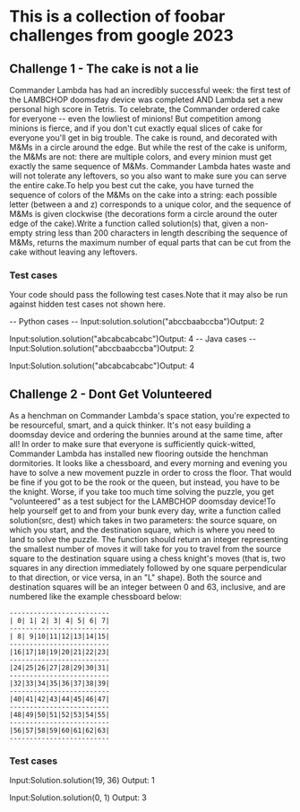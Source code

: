 # This is a collection of foobar challenges from google 2023

## Challenge 1 - The cake is not a lie

Commander Lambda has had an incredibly successful week: the first test of the LAMBCHOP doomsday device was completed AND Lambda set a new personal high score in Tetris. To celebrate, the Commander ordered cake for everyone -- even the lowliest of minions! But competition among minions is fierce, and if you don't cut exactly equal slices of cake for everyone you'll get in big trouble. The cake is round, and decorated with M&Ms in a circle around the edge. But while the rest of the cake is uniform, the M&Ms are not: there are multiple colors, and every minion must get exactly the same sequence of M&Ms. Commander Lambda hates waste and will not tolerate any leftovers, so you also want to make sure you can serve the entire cake.To help you best cut the cake, you have turned the sequence of colors of the M&Ms on the cake into a string: each possible letter (between a and z) corresponds to a unique color, and the sequence of M&Ms is given clockwise (the decorations form a circle around the outer edge of the cake).Write a function called solution(s) that, given a non-empty string less than 200 characters in length describing the sequence of M&Ms, returns the maximum number of equal parts that can be cut from the cake without leaving any leftovers.

### Test cases

Your code should pass the following test cases.Note that it may also be run against hidden test cases not shown here.

-- Python cases --
Input:solution.solution("abccbaabccba")Output:    2

Input:solution.solution("abcabcabcabc")Output:    4
-- Java cases --
Input:Solution.solution("abccbaabccba")Output:    2

Input:Solution.solution("abcabcabcabc")Output:    4

## Challenge 2 - Dont Get Volunteered

As a henchman on Commander Lambda's space station, you're expected to be resourceful, smart, and a quick thinker. It's not easy building a doomsday device and ordering the bunnies around at the same time, after all! In order to make sure that everyone is sufficiently quick-witted, Commander Lambda has installed new flooring outside the henchman dormitories. It looks like a chessboard, and every morning and evening you have to solve a new movement puzzle in order to cross the floor. That would be fine if you got to be the rook or the queen, but instead, you have to be the knight. Worse, if you take too much time solving the puzzle, you get "volunteered" as a test subject for the LAMBCHOP doomsday device!To help yourself get to and from your bunk every day, write a function called solution(src, dest) which takes in two parameters: the source square, on which you start, and the destination square, which is where you need to land to solve the puzzle.  The function should return an integer representing the smallest number of moves it will take for you to travel from the source square to the destination square using a chess knight's moves (that is, two squares in any direction immediately followed by one square perpendicular to that direction, or vice versa, in an "L" shape).  Both the source and destination squares will be an integer between 0 and 63, inclusive, and are numbered like the example chessboard below:

    -------------------------
    | 0| 1| 2| 3| 4| 5| 6| 7|
    -------------------------
    | 8| 9|10|11|12|13|14|15|
    -------------------------
    |16|17|18|19|20|21|22|23|
    -------------------------
    |24|25|26|27|28|29|30|31|
    -------------------------
    |32|33|34|35|36|37|38|39|
    -------------------------
    |40|41|42|43|44|45|46|47|
    -------------------------
    |48|49|50|51|52|53|54|55|
    -------------------------
    |56|57|58|59|60|61|62|63|
    -------------------------

### Test cases

Input:Solution.solution(19, 36)
Output:  1

Input:Solution.solution(0, 1)
Output:  3
